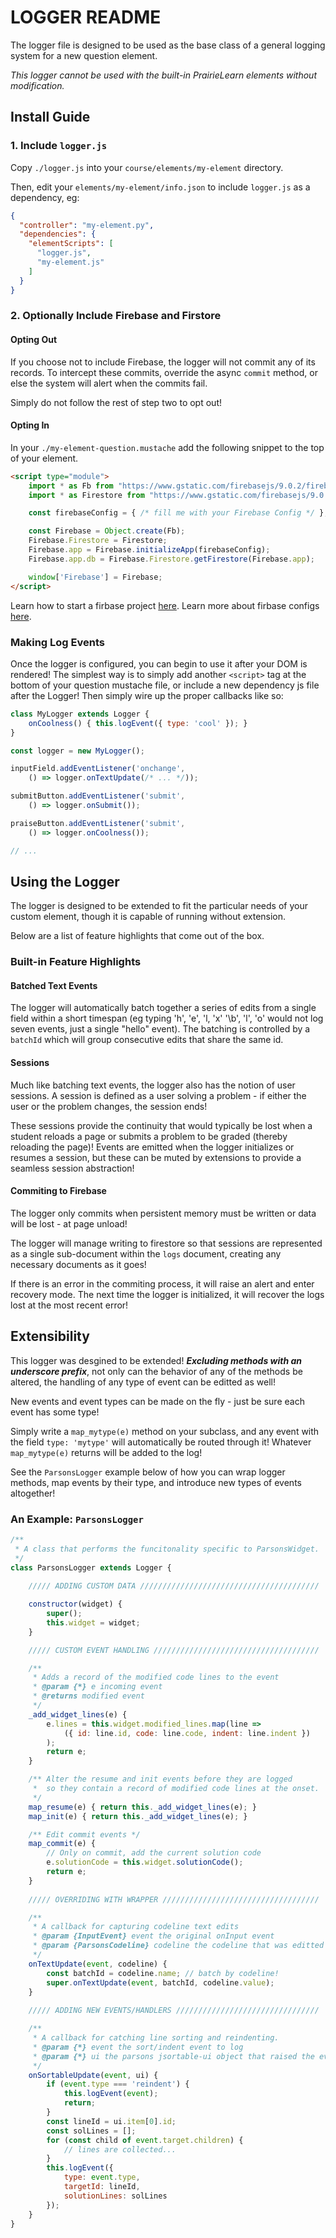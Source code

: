 LOGGER README
=============

The logger file is designed to be used as the base class of a general logging system for a new question element.

*This logger cannot be used with the built-in PrairieLearn elements without modification.*

## Install Guide

### 1. Include `logger.js`

Copy `./logger.js` into your `course/elements/my-element` directory.

Then, edit your `elements/my-element/info.json` to include `logger.js` as a dependency, eg:

```json
{
  "controller": "my-element.py",
  "dependencies": {
    "elementScripts": [
      "logger.js",
      "my-element.js"
    ]
  }
}
```

### 2. Optionally Include Firebase and Firstore

#### Opting Out
If you choose not to include Firebase, the logger will not commit any of its records.
To intercept these commits, override the async `commit` method, or else the system will alert when the commits fail.

Simply do not follow the rest of step two to opt out!

#### Opting In

In your `./my-element-question.mustache` add the following snippet to the top of your element.

```html
<script type="module">
    import * as Fb from "https://www.gstatic.com/firebasejs/9.0.2/firebase-app.js";
    import * as Firestore from "https://www.gstatic.com/firebasejs/9.0.2/firebase-firestore.js";

    const firebaseConfig = { /* fill me with your Firebase Config */ };

    const Firebase = Object.create(Fb);
    Firebase.Firestore = Firestore;
    Firebase.app = Firebase.initializeApp(firebaseConfig);
    Firebase.app.db = Firebase.Firestore.getFirestore(Firebase.app);

    window['Firebase'] = Firebase;
</script> 
```
Learn how to start a firbase project [here](https://firebase.google.com/docs/web/setup). Learn more about firbase configs [here](https://firebase.google.com/docs/web/learn-more#config-object).

### Making Log Events

Once the logger is configured, you can begin to use it after your DOM is rendered!
The simplest way is to simply add another `<script>` tag at the bottom of your question mustache file, or include a new dependency js file after the Logger! Then simply wire up the proper callbacks like so:

```javascript
class MyLogger extends Logger { 
    onCoolness() { this.logEvent({ type: 'cool' }); }
}

const logger = new MyLogger();

inputField.addEventListener('onchange', 
    () => logger.onTextUpdate(/* ... */));

submitButton.addEventListener('submit', 
    () => logger.onSubmit());

praiseButton.addEventListener('submit', 
    () => logger.onCoolness());

// ...
```

## Using the Logger

The logger is designed to be extended to fit the particular needs of your custom element, though it is capable of running without extension.

Below are a list of feature highlights that come out of the box.

### Built-in Feature Highlights

#### Batched Text Events

The logger will automatically batch together a series of edits from a single field within a short timespan (eg typing 'h', 'e', 'l, 'x' '\b', 'l', 'o' would not log seven events, just a single "hello" event).
The batching is controlled by a `batchId` which will group consecutive edits that share the same id.

#### Sessions

Much like batching text events, the logger also has the notion of user sessions.
A session is defined as a user solving a problem - if either the user or the problem changes, the session ends!

These sessions provide the continuity that would typically be lost when a student reloads a page or submits a problem to be graded (thereby reloading the page)!
Events are emitted when the logger initializes or resumes a session, but these can be muted by extensions to provide a seamless session abstraction!

#### Commiting to Firebase

The logger only commits when persistent memory must be written or data will be lost - at page unload!

The logger will manage writing to firestore so that sessions are represented as a single sub-document within the `logs` document, creating any necessary documents as it goes!

If there is an error in the commiting process, it will raise an alert and enter recovery mode.
The next time the logger is initialized, it will recover the logs lost at the most recent error!


## Extensibility

This logger was desgined to be extended!
___Excluding methods with an underscore prefix___, not only can the behavior of any of the methods be altered, the handling of any type of event can be editted as well!

New events and event types can be made on the fly - just be sure each event has some type!

Simply write a `map_mytype(e)` method on your subclass, and any event with the field `type: 'mytype'` will automatically be routed through it!
Whatever `map_mytype(e)` returns will be added to the log!

See the `ParsonsLogger` example below of how you can wrap logger methods, map events by their type, and introduce new types of events altogether!

### An Example: `ParsonsLogger`

```javascript
/**
 * A class that performs the funcitonality specific to ParsonsWidget.
 */
class ParsonsLogger extends Logger {
    
    ///// ADDING CUSTOM DATA ////////////////////////////////////////

    constructor(widget) {
        super();
        this.widget = widget;
    }

    ///// CUSTOM EVENT HANDLING /////////////////////////////////////

    /**
     * Adds a record of the modified code lines to the event
     * @param {*} e incoming event
     * @returns modified event
     */
    _add_widget_lines(e) {
        e.lines = this.widget.modified_lines.map(line =>
            ({ id: line.id, code: line.code, indent: line.indent })
        );
        return e;
    }

    /** Alter the resume and init events before they are logged
     *  so they contain a record of modified code lines at the onset.
     */
    map_resume(e) { return this._add_widget_lines(e); }
    map_init(e) { return this._add_widget_lines(e); }

    /** Edit commit events */
    map_commit(e) {
        // Only on commit, add the current solution code
        e.solutionCode = this.widget.solutionCode();
        return e;
    }
    
    ///// OVERRIDING WITH WRAPPER ///////////////////////////////////

    /**
     * A callback for capturing codeline text edits
     * @param {InputEvent} event the original onInput event
     * @param {ParsonsCodeline} codeline the codeline that was editted
     */
    onTextUpdate(event, codeline) {
        const batchId = codeline.name; // batch by codeline!
        super.onTextUpdate(event, batchId, codeline.value);
    }
    
    ///// ADDING NEW EVENTS/HANDLERS ////////////////////////////////

    /**
     * A callback for catching line sorting and reindenting.
     * @param {*} event the sort/indent event to log
     * @param {*} ui the parsons jsortable-ui object that raised the event
     */
    onSortableUpdate(event, ui) {
        if (event.type === 'reindent') {
            this.logEvent(event);
            return;
        }
        const lineId = ui.item[0].id;
        const solLines = [];
        for (const child of event.target.children) {
            // lines are collected...
        }
        this.logEvent({ 
            type: event.type, 
            targetId: lineId, 
            solutionLines: solLines 
        });
    }
}
```